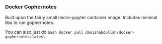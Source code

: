 ### Docker Gophernotes

Built upon the fairly small micro-jupyter container image. Includes minimal libs to run gophernotes.

You can also just do ```bash docker pull danishabdullah/docker-gophernotes:latest```
